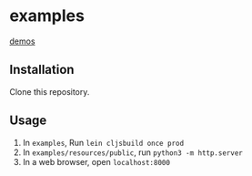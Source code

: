 # examples
[demos](https://frpexamples.github.io/)

## Installation
Clone this repository.

## Usage
1. In `examples`, Run `lein cljsbuild once prod`
2. In `examples/resources/public`, run `python3 -m http.server`
3. In a web browser, open `localhost:8000`
